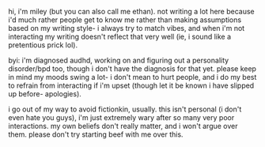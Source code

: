 hi, i'm miley (but you can also call me ethan). not writing a lot here because i'd much rather people get to know me rather than making assumptions based on my writing style- i always try to match vibes, and when i'm not interacting my writing doesn't reflect that very well (ie, i sound like a pretentious prick lol).

byi: i'm diagnosed audhd, working on and figuring out a personality disorder/bpd too, though i don't have the diagnosis for that yet. please keep in mind my moods swing a lot- i don't mean to hurt people, and i do my best to refrain from interacting if i'm upset (though let it be known i have slipped up before- apologies).

i go out of my way to avoid fictionkin, usually. this isn't personal (i don't even hate you guys), i'm just extremely wary after so many very poor interactions. my own beliefs don't really matter, and i won't argue over them. please don't try starting beef with me over this.
